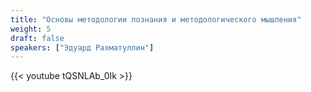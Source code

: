 ```yaml
---
title: "Основы методологии познания и методологического мышления"
weight: 5
draft: false
speakers: ["Эдуард Рахматуллин"]
---
```


{{< youtube tQSNLAb_0Ik >}}
